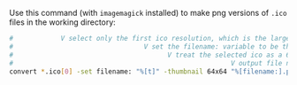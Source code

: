 Use this command (with `imagemagick` installed) to make png versions of `.ico` files in the working directory:

```bash
#            V select only the first ico resolution, which is the largest
#                                 V set the filename: variable to be the name of the input file without an extension
#                                       V treat the selected ico as a 64x64
#                                                       V output file name based on input file name
convert *.ico[0] -set filename: "%[t]" -thumbnail 64x64 "%[filename:].png"
```
